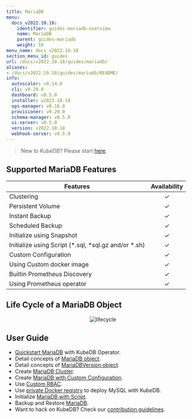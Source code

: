 ```yaml
---
title: MariaDB
menu:
  docs_v2022.10.18:
    identifier: guides-mariadb-overview
    name: MariaDB
    parent: guides-mariadb
    weight: 10
menu_name: docs_v2022.10.18
section_menu_id: guides
url: /docs/v2022.10.18/guides/mariadb/
aliases:
- /docs/v2022.10.18/guides/mariadb/README/
info:
  autoscaler: v0.14.0
  cli: v0.29.0
  dashboard: v0.5.0
  installer: v2022.10.18
  ops-manager: v0.16.0
  provisioner: v0.29.0
  schema-manager: v0.5.0
  ui-server: v0.5.0
  version: v2022.10.18
  webhook-server: v0.5.0
---
```


> New to KubeDB? Please start [here](/docs/v2022.10.18/README).

## Supported MariaDB Features

| Features                                                | Availability |
| ------------------------------------------------------- | :----------: |
| Clustering                                              |   &#10003;   |
| Persistent Volume                                       |   &#10003;   |
| Instant Backup                                          |   &#10003;   |
| Scheduled Backup                                        |   &#10003;   |
| Initialize using Snapshot                               |   &#10003;   |
| Initialize using Script (\*.sql, \*sql.gz and/or \*.sh) |   &#10003;   |
| Custom Configuration                                    |   &#10003;   |
| Using Custom docker image                               |   &#10003;   |
| Builtin Prometheus Discovery                            |   &#10003;   |
| Using Prometheus operator                               |   &#10003;   |

## Life Cycle of a MariaDB Object

<p align="center">
  <img alt="lifecycle"  src="/docs/v2022.10.18/guides/mariadb/images/mariadb-lifecycle.png" >
</p>

## User Guide

- [Quickstart MariaDB](/docs/v2022.10.18/guides/mariadb/quickstart/overview) with KubeDB Operator.
- Detail concepts of [MariaDB object](/docs/v2022.10.18/guides/mariadb/concepts/mariadb).
- Detail concepts of [MariaDBVersion object](/docs/v2022.10.18/guides/mariadb/concepts/mariadb-version).
- Create [MariaDB Cluster](/docs/v2022.10.18/guides/mariadb/clustering/galera-cluster).
- Create [MariaDB with Custom Configuration](/docs/v2022.10.18/guides/mariadb/configuration/using-config-file).
- Use [Custom RBAC](/docs/v2022.10.18/guides/mariadb/custom-rbac/using-custom-rbac).
- Use [private Docker registry](/docs/v2022.10.18/guides/mariadb/private-registry/quickstart) to deploy MySQL with KubeDB.
- Initialize [MariaDB with Script](/docs/v2022.10.18/guides/mariadb/initialization/using-script).
- Backup and Restore [MariaDB](/docs/v2022.10.18/guides/mariadb/backup/overview).
- Want to hack on KubeDB? Check our [contribution guidelines](/docs/v2022.10.18/CONTRIBUTING).
